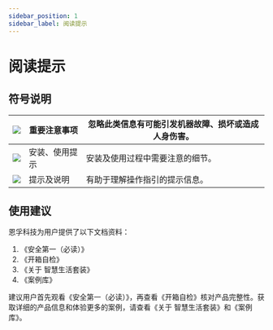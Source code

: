 ```yaml
---
sidebar_position: 1
sidebar_label: 阅读提示
---
```


# 阅读提示

## 符号说明

| ![](https://wiki-media-ef.oss-cn-hongkong.aliyuncs.com/docs/microbit/building-blocks/microbit-space-science-kit/images/microbit-space-science-kit-read01.png) | 重要注意事项   | 忽略此类信息有可能引发机器故障、损坏或造成人身伤害。 |
| ------------------------------------------------------------ | -------------- | ---------------------------------------------------- |
| ![](https://wiki-media-ef.oss-cn-hongkong.aliyuncs.com/docs/microbit/building-blocks/microbit-space-science-kit/images/microbit-space-science-kit-read02.png) | 安装、使用提示 | 安装及使用过程中需要注意的细节。                     |
| ![](https://wiki-media-ef.oss-cn-hongkong.aliyuncs.com/docs/microbit/building-blocks/microbit-space-science-kit/images/microbit-space-science-kit-read03.png) | 提示及说明     | 有助于理解操作指引的提示信息。                       |

## 使用建议

恩孚科技为用户提供了以下文档资料：

1. 《安全第一（必读）》
2. 《开箱自检》
3. 《关于 智慧生活套装》
4. 《案例库》

建议用户首先观看《安全第一（必读）》，再查看《开箱自检》核对产品完整性。获取详细的产品信息和体验更多的案例，请查看《关于 智慧生活套装》和《案例库》。
